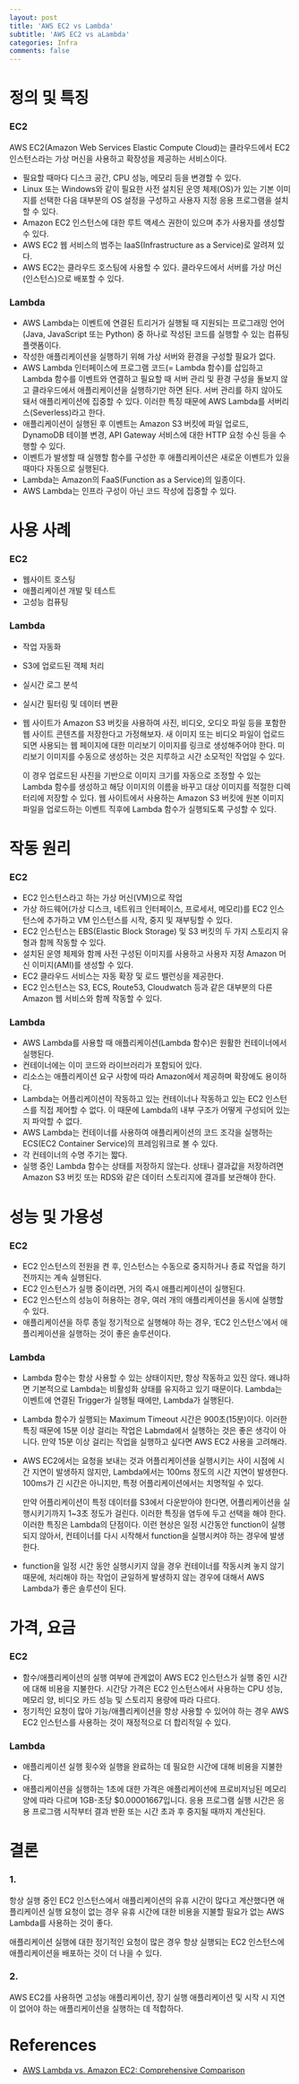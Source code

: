 ```yaml
---
layout: post
title: 'AWS EC2 vs Lambda'
subtitle: 'AWS EC2 vs aLambda'
categories: Infra
comments: false
---
```


# 정의 및 특징

### EC2

AWS EC2(Amazon Web Services Elastic Compute Cloud)는 클라우드에서 EC2 인스턴스라는 가상 머신을 사용하고 확장성을 제공하는 서비스이다.

- 필요할 때마다 디스크 공간, CPU 성능, 메모리 등을 변경할 수 있다.
- Linux 또는 Windows와 같이 필요한 사전 설치된 운영 체제(OS)가 있는 기본 이미지를 선택한 다음 대부분의 OS 설정을 구성하고 사용자 지정 응용 프로그램을 설치할 수 있다.
- Amazon EC2 인스턴스에 대한 루트 액세스 권한이 있으며 추가 사용자를 생성할 수 있다.
- AWS EC2 웹 서비스의 범주는 IaaS(Infrastructure as a Service)로 알려져 있다.
- AWS EC2는 클라우드 호스팅에 사용할 수 있다. 클라우드에서 서버를 가상 머신(인스턴스)으로 배포할 수 있다.

### Lambda

- AWS Lambda는 이벤트에 연결된 트리거가 실행될 때 지원되는 프로그래밍 언어(Java, JavaScript 또는 Python) 중 하나로 작성된 코드를 실행할 수 있는 컴퓨팅 플랫폼이다.
- 작성한 애플리케이션을 실행하기 위해 가상 서버와 환경을 구성할 필요가 없다.
- AWS Lambda 인터페이스에 프로그램 코드(= Lambda 함수)를 삽입하고 Lambda 함수를 이벤트와 연결하고 필요할 때 서버 관리 및 환경 구성을 돌보지 않고 클라우드에서 애플리케이션을 실행하기만 하면 된다. 서버 관리를 하지 않아도 돼서 애플리케이션에 집중할 수 있다. 이러한 특징 때문에 AWS Lambda를 서버리스(Severless)라고 한다.
- 애플리케이션이 실행된 후 이벤트는 Amazon S3 버킷에 파일 업로드, DynamoDB 테이블 변경, API Gateway 서비스에 대한 HTTP 요청 수신 등을 수행할 수 있다.
- 이벤트가 발생할 때 실행할 함수를 구성한 후 애플리케이션은 새로운 이벤트가 있을 때마다 자동으로 실행된다.
- Lambda는 Amazon의 FaaS(Function as a Service)의 일종이다.
- AWS Lambda는 인프라 구성이 아닌 코드 작성에 집중할 수 있다.

# 사용 사례

### EC2

- 웹사이트 호스팅
- 애플리케이션 개발 및 테스트
- 고성능 컴퓨팅

### Lambda

- 작업 자동화
- S3에 업로드된 객체 처리
- 실시간 로그 분석
- 실시간 필터링 및 데이터 변환
- 웹 사이트가 Amazon S3 버킷을 사용하여 사진, 비디오, 오디오 파일 등을 포함한 웹 사이트 콘텐츠를 저장한다고 가정해보자. 새 이미지 또는 비디오 파일이 업로드되면 사용되는 웹 페이지에 대한 미리보기 이미지를 링크로 생성해주어야 한다. 미리보기 이미지를 수동으로 생성하는 것은 지루하고 시간 소모적인 작업일 수 있다.

  이 경우 업로드된 사진을 기반으로 이미지 크기를 자동으로 조정할 수 있는 Lambda 함수를 생성하고 해당 이미지의 이름을 바꾸고 대상 이미지를 적절한 디렉터리에 저장할 수 있다. 웹 사이트에서 사용하는 Amazon S3 버킷에 원본 이미지 파일을 업로드하는 이벤트 직후에 Lambda 함수가 실행되도록 구성할 수 있다.


# 작동 원리

### EC2

- EC2 인스턴스라고 하는 가상 머신(VM)으로 작업
- 가상 하드웨어(가상 디스크, 네트워크 인터페이스, 프로세서, 메모리)를 EC2 인스턴스에 추가하고 VM 인스턴스를 시작, 중지 및 재부팅할 수 있다.
- EC2 인스턴스는 EBS(Elastic Block Storage) 및 S3 버킷의 두 가지 스토리지 유형과 함께 작동할 수 있다.
- 설치된 운영 체제와 함께 사전 구성된 이미지를 사용하고 사용자 지정 Amazon 머신 이미지(AMI)를 생성할 수 있다.
- EC2 클라우드 서비스는 자동 확장 및 로드 밸런싱을 제공한다.
- EC2 인스턴스는 S3, ECS, Route53, Cloudwatch 등과 같은 대부분의 다른 Amazon 웹 서비스와 함께 작동할 수 있다.

### Lambda

- AWS Lambda를 사용할 때 애플리케이션(Lambda 함수)은 원활한 컨테이너에서 실행된다.
- 컨테이너에는 이미 코드와 라이브러리가 포함되어 있다.
- 리소스는 애플리케이션 요구 사항에 따라 Amazon에서 제공하며  확장에도 용이하다.
- Lambda는 어플리케이션이 작동하고 있는 컨테이너나 작동하고 있는 EC2 인스턴스를 직접 제어할 수 없다. 이 때문에 Lambda의 내부 구조가 어떻게 구성되어 있는 지 파악할 수 없다.
- AWS Lambda는 컨테이너를 사용하여 애플리케이션의 코드 조각을 실행하는 ECS(EC2 Container Service)의 프레임워크로 볼 수 있다.
- 각 컨테이너의 수명 주기는 짧다.
- 실행 중인 Lambda 함수는 상태를 저장하지 않는다. 상태나 결과값을 저장하려면 Amazon S3 버킷 또는 RDS와 같은 데이터 스토리지에 결과를 보관해야 한다.

# 성능 및 가용성

### EC2

- EC2 인스턴스의 전원을 켠 후, 인스턴스는 수동으로 중지하거나 종료 작업을 하기 전까지는 계속 실행된다.
- EC2 인스턴스가 실행 중이라면, 거의 즉시 애플리케이션이 실행된다.
- EC2 인스턴스의 성능이 허용하는 경우, 여러 개의 애플리케이션을 동시에 실행할 수 있다.
- 애플리케이션을 하루 종일 정기적으로 실행해야 하는 경우, ‘EC2 인스턴스’에서 애플리케이션을 실행하는 것이 좋은 솔루션이다.

### Lambda

- Lambda 함수는 항상 사용할 수 있는 상태이지만, 항상 작동하고 있진 않다. 왜냐하면 기본적으로 Lambda는 비활성화 상태를 유지하고 있기 때문이다. Lambda는 이벤트에 연결된 Trigger가 실행될 때에만, Lambda가 실행된다.
- Lambda 함수가 실행되는 Maximum Timeout 시간은 900초(15분)이다. 이러한 특징 때문에 15분 이상 걸리는 작업은 Labmda에서 실행하는 것은 좋은 생각이 아니다. 만약 15분 이상 걸리는 작업을 실행하고 싶다면 AWS EC2 사용을 고려해라.
- AWS EC2에서는 요청을 보내는 것과 어플리케이션을 실행시키는 사이 시점에 시간 지연이 발생하지 않지만, Lambda에서는 100ms 정도의 시간 지연이 발생한다. 100ms가 긴 시간은 아니지만, 특정 어플리케이션에서는 치명적일 수 있다.

  만약 어플리케이션이 특정 데이터를 S3에서 다운받아야 한다면, 어플리케이션을 실행시키기까지 1~3초 정도가 걸린다. 이러한 특징을 염두에 두고 선택을 해야 한다. 이러한 특징은 Lambda의 단점이다. 이런 현상은 일정 시간동안 function이 실행되지 않아서, 컨테이너를 다시 시작해서 function을 실행시켜야 하는 경우에 발생한다.

- function을 일정 시간 동안 실행시키지 않을 경우 컨테이너를 작동시켜 놓지 않기 때문에, 처리해야 하는 작업이 균일하게 발생하지 않는 경우에 대해서 AWS Lambda가 좋은 솔루션이 된다.

# 가격, 요금

### EC2

- 함수/애플리케이션의 실행 여부에 관계없이 AWS EC2 인스턴스가 실행 중인 시간에 대해 비용을 지불한다. 시간당 가격은 EC2 인스턴스에서 사용하는 CPU 성능, 메모리 양, 비디오 카드 성능 및 스토리지 용량에 따라 다르다.
- 정기적인 요청이 많아 기능/애플리케이션을 항상 사용할 수 있어야 하는 경우 AWS EC2 인스턴스를 사용하는 것이 재정적으로 더 합리적일 수 있다.

### Lambda

- 애플리케이션 실행 횟수와 실행을 완료하는 데 필요한 시간에 대해 비용을 지불한다.
- 애플리케이션을 실행하는 1초에 대한 가격은 애플리케이션에 프로비저닝된 메모리 양에 따라 다르며 1GB-초당 $0.00001667입니다. 응용 프로그램 실행 시간은 응용 프로그램 시작부터 결과 반환 또는 시간 초과 후 중지될 때까지 계산된다.

# 결론

### 1.

항상 실행 중인 EC2 인스턴스에서 애플리케이션의 유휴 시간이 많다고 계산했다면 애플리케이션 실행 요청이 없는 경우 유휴 시간에 대한 비용을 지불할 필요가 없는 AWS Lambda를 사용하는 것이 좋다.

애플리케이션 실행에 대한 정기적인 요청이 많은 경우 항상 실행되는 EC2 인스턴스에 애플리케이션을 배포하는 것이 더 나을 수 있다.

### 2.

AWS EC2를 사용하면 고성능 애플리케이션, 장기 실행 애플리케이션 및 시작 시 지연이 없어야 하는 애플리케이션을 실행하는 데 적합하다.

# References

- [AWS Lambda vs. Amazon EC2: Comprehensive Comparison](https://www.nakivo.com/blog/aws-lambda-vs-amazon-ec2-which-one-to-choose/)